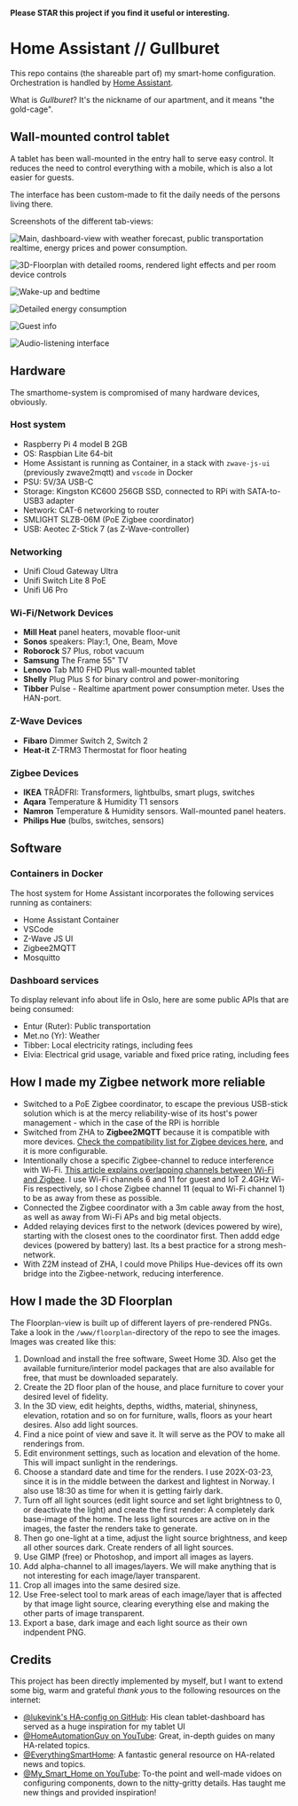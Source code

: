 **Please STAR this project if you find it useful or interesting.**  

# Home Assistant // Gullburet

This repo contains (the shareable part of) my smart-home configuration. Orchestration is handled by [Home Assistant](https://www.home-assistant.io/). 

What is *Gullburet*? It's the nickname of our apartment, and it means "the gold-cage".

## Wall-mounted control tablet

A tablet has been wall-mounted in the entry hall to serve easy control. It reduces the need to control everything with a mobile, which is also a lot easier for guests.

The interface has been custom-made to fit the daily needs of the persons living there.

Screenshots of the different tab-views:

![Main, dashboard-view with weather forecast, public transportation realtime, energy prices and power consumption.](./docs/01-dashboard.png)

![3D-Floorplan with detailed rooms, rendered light effects and per room device controls](./docs/02-floorplan.png)

![Wake-up and bedtime](./docs/03-sleep.png)

![Detailed energy consumption](./docs/04-energy.png)

![Guest info](./docs/05-guestinfo.png)

![Audio-listening interface](./docs/06-listen.png)

## Hardware

The smarthome-system is compromised of many hardware devices, obviously. 

### Host system
- Raspberry Pi 4 model B 2GB
- OS: Raspbian Lite 64-bit
- Home Assistant is running as Container, in a stack with `zwave-js-ui` (previously zwave2mqtt) and `vscode` in Docker
- PSU: 5V/3A USB-C
- Storage: Kingston KC600 256GB SSD, connected to RPi with SATA-to-USB3 adapter
- Network: CAT-6 networking to router
- SMLIGHT SLZB-06M (PoE Zigbee coordinator)
- USB: Aeotec Z-Stick 7 (as Z-Wave-controller)

### Networking
- Unifi Cloud Gateway Ultra
- Unifi Switch Lite 8 PoE
- Unifi U6 Pro

### Wi-Fi/Network Devices
- **Mill Heat** panel heaters, movable floor-unit
- **Sonos** speakers: Play:1, One, Beam, Move
- **Roborock** S7 Plus, robot vacuum
- **Samsung** The Frame 55" TV
- **Lenovo** Tab M10 FHD Plus wall-mounted tablet
- **Shelly** Plug Plus S for binary control and power-monitoring
- **Tibber** Pulse - Realtime apartment power consumption meter. Uses the HAN-port.

### Z-Wave Devices
- **Fibaro** Dimmer Switch 2, Switch 2
- **Heat-it** Z-TRM3 Thermostat for floor heating

### Zigbee Devices
- **IKEA** TRÅDFRI: Transformers, lightbulbs, smart plugs, switches
- **Aqara** Temperature & Humidity T1 sensors
- **Namron** Temperature & Humidity sensors. Wall-mounted panel heaters.
- **Philips Hue** (bulbs, switches, sensors)

## Software 

### Containers in Docker

The host system for Home Assistant incorporates the following services running as containers:
- Home Assistant Container
- VSCode
- Z-Wave JS UI
- Zigbee2MQTT
- Mosquitto

### Dashboard services
To display relevant info about life in Oslo, here are some public APIs that are being consumed:
- Entur (Ruter): Public transportation
- Met.no (Yr): Weather
- Tibber: Local electricity ratings, including fees
- Elvia: Electrical grid usage, variable and fixed price rating, including fees

## How I made my Zigbee network more reliable

- Switched to a PoE Zigbee coordinator, to escape the previous USB-stick solution which is at the mercy reliability-wise of its host's power management - which in the case of the RPi is horrible
- Switched from ZHA to **Zigbee2MQTT** because it is compatible with more devices. [Check the compatibility list for Zigbee devices here](https://zigbee.blakadder.com/all.html), and it is more configurable.
- Intentionally chose a specific Zigbee-channel to reduce interference with Wi-Fi. [This article explains overlapping channels between Wi-Fi and Zigbee](https://www.metageek.com/training/resources/zigbee-wifi-coexistence/). I use Wi-Fi channels 6 and 11 for guest and IoT 2.4GHz Wi-Fis respectively, so I chose Zigbee channel 11 (equal to Wi-Fi channel 1) to be as away from these as possible. 
- Connected the Zigbee coordinator with a 3m cable away from the host, as well as away from Wi-Fi APs and big metal objects.
- Added relaying devices first to the network (devices powered by wire), starting with the closest ones to the coordinator first. Then addd edge devices (powered by battery) last. Its a best practice for a strong mesh-network.
- With Z2M instead of ZHA, I could move Philips Hue-devices off its own bridge into the Zigbee-network, reducing interference.

## How I made the 3D Floorplan

The Floorplan-view is built up of different layers of pre-rendered PNGs. Take a look in the `/www/floorplan`-directory of the repo to see the images. Images was created like this:
1. Download and install the free software, Sweet Home 3D. Also get the available furniture/interior model packages that are also available for free, that must be downloaded separately.
2. Create the 2D floor plan of the house, and place furniture to cover your desired level of fidelity.
3. In the 3D view, edit heights, depths, widths, material, shinyness, elevation, rotation and so on for furniture, walls, floors as your heart desires. Also add light sources.
4. Find a nice point of view and save it. It will serve as the POV to make all renderings from.
5. Edit environment settings, such as location and elevation of the home. This will impact sunlight in the renderings.
6. Choose a standard date and time for the renders. I use 202X-03-23, since it is in the middle between the darkest and lightest in Norway. I also use 18:30 as time for when it is getting fairly dark.
7. Turn off all light sources (edit light source and set light brightness to 0, or deactivate the light) and create the first render: A completely dark base-image of the home. The less light sources are active on in the images, the faster the renders take to generate.
8. Then go one-light at a time, adjust the light source brightness, and keep all other sources dark. Create renders of all light sources.
9. Use GIMP (free) or Photoshop, and import all images as layers.
10. Add alpha-channel to all images/layers. We will make anything that is not interesting for each image/layer transparent.
11. Crop all images into the same desired size.
12. Use Free-select tool to mark areas of each image/layer that is affected by that image light source, clearing everything else and making the other parts of image transparent.
13. Export a base, dark image and each light source as their own indpendent PNG.

## Credits

This project has been directly implemented by myself, but I want to extend some big, warm and grateful *thank you*s to the following resources on the internet:
- [@lukevink's HA-config on GitHub](https://github.com/lukevink/hass-config-lajv): His clean tablet-dashboard has served as a huge inspiration for my tablet UI
- [@HomeAutomationGuy on YouTube](https://www.youtube.com/@HomeAutomationGuy): Great, in-depth guides on many HA-related topics.
- [@EverythingSmartHome](https://www.youtube.com/@EverythingSmartHome): A fantastic general resource on HA-related news and topics. 
- [@My_Smart_Home on YouTube](https://www.youtube.com/@My_Smart_Home): To-the point and well-made vidoes on configuring components, down to the nitty-gritty details. Has taught me new things and provided inspiration!

